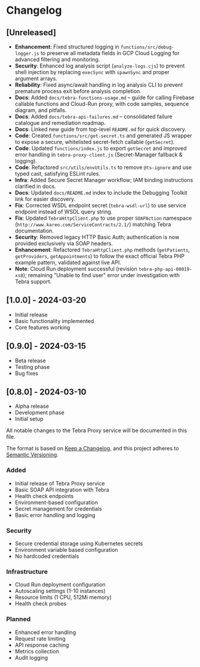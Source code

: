 # Changelog

## [Unreleased]

- **Enhancement**: Fixed structured logging in `functions/src/debug-logger.js` to preserve
  all metadata fields in GCP Cloud Logging for advanced filtering and monitoring.
- **Security**: Enhanced log analysis script (`analyze-logs.cjs`) to prevent shell injection
  by replacing `execSync` with `spawnSync` and proper argument arrays.
- **Reliability**: Fixed async/await handling in log analysis CLI to prevent premature
  process exit before analysis completion.
- **Docs**: Added `docs/tebra-functions-usage.md` – guide for calling Firebase callable
  functions and Cloud-Run proxy, with code samples, sequence diagram, and pitfalls.
- **Docs**: Added `docs/tebra-api-failures.md` – consolidated failure catalogue and
  remediation roadmap.
- **Docs**: Linked new guide from top-level `README.md` for quick discovery.
- **Code**: Created `functions/src/get-secret.ts` and generated JS wrapper
  to expose a secure, whitelisted secret-fetch callable (`getSecret`).
- **Code**: Updated `functions/index.js` to export `getSecret` and improved
  error handling in `tebra-proxy-client.js` (Secret-Manager fallback & logging).
- **Code**: Refactored `src/utils/envUtils.ts` to remove `@ts-ignore` and use
  typed cast, satisfying ESLint rules.
- **Infra**: Added Secure Secret Manager workflow; IAM binding instructions
  clarified in docs.
- **Docs**: Updated `docs/README.md` index to include the Debugging Toolkit link for easier discovery.
- **Fix**: Corrected WSDL endpoint secret (`tebra-wsdl-url`) to use service endpoint instead of WSDL query string.
- **Fix**: Updated `TebraHttpClient.php` to use proper `SOAPAction` namespace (`http://www.kareo.com/ServiceContracts/2.1/`) matching Tebra documentation.
- **Security**: Removed legacy HTTP Basic Auth; authentication is now provided exclusively via SOAP headers.
- **Enhancement**: Refactored `TebraHttpClient.php` methods (`getPatients`, `getProviders`, `getAppointments`) to follow the exact official Tebra PHP example pattern, validated against live API.
- **Note**: Cloud Run deployment successful (revision `tebra-php-api-00019-xs8`); remaining "Unable to find user" error under investigation with Tebra support.

## [1.0.0] - 2024-03-20

- Initial release
- Basic functionality implemented
- Core features working

## [0.9.0] - 2024-03-15

- Beta release
- Testing phase
- Bug fixes

## [0.8.0] - 2024-03-10

- Alpha release
- Development phase
- Initial setup

All notable changes to the Tebra Proxy service will be documented in this file.

The format is based on [Keep a Changelog](https://keepachangelog.com/en/1.0.0/),
and this project adheres to [Semantic Versioning](https://semver.org/spec/v2.0.0.html).

### Added

- Initial release of Tebra Proxy service
- Basic SOAP API integration with Tebra
- Health check endpoints
- Environment-based configuration
- Secret management for credentials
- Basic error handling and logging

### Security

- Secure credential storage using Kubernetes secrets
- Environment variable based configuration
- No hardcoded credentials

### Infrastructure

- Cloud Run deployment configuration
- Autoscaling settings (1-10 instances)
- Resource limits (1 CPU, 512Mi memory)
- Health check probes

### Planned

- Enhanced error handling
- Request rate limiting
- API response caching
- Metrics collection
- Audit logging
